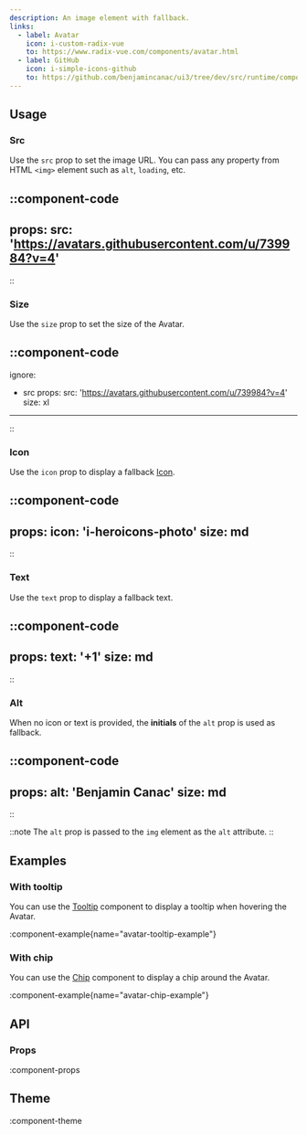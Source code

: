 ```yaml
---
description: An image element with fallback.
links:
  - label: Avatar
    icon: i-custom-radix-vue
    to: https://www.radix-vue.com/components/avatar.html
  - label: GitHub
    icon: i-simple-icons-github
    to: https://github.com/benjamincanac/ui3/tree/dev/src/runtime/components/Avatar.vue
---
```


## Usage

### Src

Use the `src` prop to set the image URL. You can pass any property from HTML `<img>` element such as `alt`, `loading`, etc.

::component-code
---
props:
  src: 'https://avatars.githubusercontent.com/u/739984?v=4'
---
::

### Size

Use the `size` prop to set the size of the Avatar.

::component-code
---
ignore:
  - src
props:
  src: 'https://avatars.githubusercontent.com/u/739984?v=4'
  size: xl
---
::

### Icon

Use the `icon` prop to display a fallback [Icon](/components/icon).

::component-code
---
props:
  icon: 'i-heroicons-photo'
  size: md
---
::

### Text

Use the `text` prop to display a fallback text.

::component-code
---
props:
  text: '+1'
  size: md
---
::

### Alt

When no icon or text is provided, the **initials** of the `alt` prop is used as fallback.

::component-code
---
props:
  alt: 'Benjamin Canac'
  size: md
---
::

::note
The `alt` prop is passed to the `img` element as the `alt` attribute.
::

## Examples

### With tooltip

You can use the [Tooltip](/components/tooltip) component to display a tooltip when hovering the Avatar.

:component-example{name="avatar-tooltip-example"}

### With chip

You can use the [Chip](/components/chip) component to display a chip around the Avatar.

:component-example{name="avatar-chip-example"}

## API

### Props

:component-props

## Theme

:component-theme
